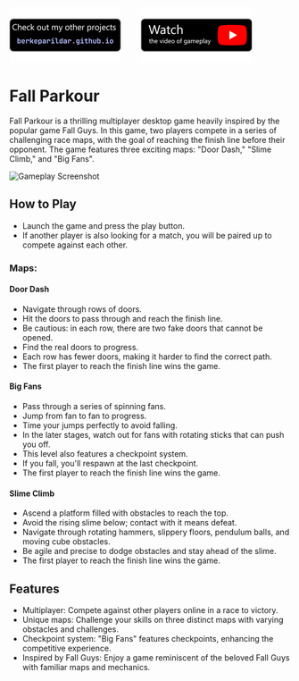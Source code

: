 [![Badge 1](media/pf.png)](https://berkeparildar.github.io/games/)&nbsp;&nbsp;&nbsp;&nbsp;&nbsp;&nbsp;&nbsp;&nbsp;
[![Badge 2](media/ty.png)](https://youtu.be/jMtXLuWaQ-k)&nbsp;&nbsp;&nbsp;&nbsp;&nbsp;&nbsp;&nbsp;&nbsp;

# Fall Parkour
Fall Parkour is a thrilling multiplayer desktop game heavily inspired by the popular game Fall Guys. In this game, two players compete in a series of challenging race maps, with the goal of reaching the finish line before their opponent. The game features three exciting maps: "Door Dash," "Slime Climb," and "Big Fans".

<img src="media/sc.gif" alt="Gameplay Screenshot" height="240">

## How to Play

- Launch the game and press the play button.
- If another player is also looking for a match, you will be paired up to compete against each other.
### Maps:

#### Door Dash

- Navigate through rows of doors.
- Hit the doors to pass through and reach the finish line.
- Be cautious: in each row, there are two fake doors that cannot be opened.
- Find the real doors to progress.
- Each row has fewer doors, making it harder to find the correct path.
- The first player to reach the finish line wins the game.

#### Big Fans

- Pass through a series of spinning fans.
- Jump from fan to fan to progress.
- Time your jumps perfectly to avoid falling.
- In the later stages, watch out for fans with rotating sticks that can push you off.
- This level also features a checkpoint system.
- If you fall, you'll respawn at the last checkpoint.
- The first player to reach the finish line wins the game.

#### Slime Climb

- Ascend a platform filled with obstacles to reach the top.
- Avoid the rising slime below; contact with it means defeat.
- Navigate through rotating hammers, slippery floors, pendulum balls, and moving cube obstacles.
- Be agile and precise to dodge obstacles and stay ahead of the slime.
- The first player to reach the finish line wins the game.

## Features

- Multiplayer: Compete against other players online in a race to victory.
- Unique maps: Challenge your skills on three distinct maps with varying obstacles and challenges.
- Checkpoint system: "Big Fans" features checkpoints, enhancing the competitive experience.
- Inspired by Fall Guys: Enjoy a game reminiscent of the beloved Fall Guys with familiar maps and mechanics.

